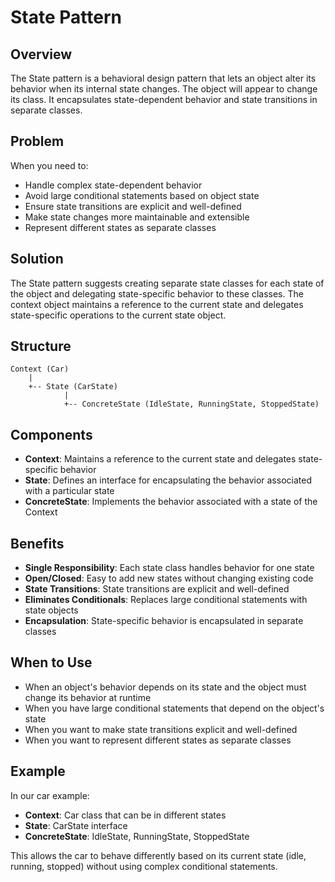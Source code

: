 # State Pattern

## Overview
The State pattern is a behavioral design pattern that lets an object alter its behavior when its internal state changes. The object will appear to change its class. It encapsulates state-dependent behavior and state transitions in separate classes.

## Problem
When you need to:
- Handle complex state-dependent behavior
- Avoid large conditional statements based on object state
- Ensure state transitions are explicit and well-defined
- Make state changes more maintainable and extensible
- Represent different states as separate classes

## Solution
The State pattern suggests creating separate state classes for each state of the object and delegating state-specific behavior to these classes. The context object maintains a reference to the current state and delegates state-specific operations to the current state object.

## Structure
```
Context (Car)
    |
    +-- State (CarState)
            |
            +-- ConcreteState (IdleState, RunningState, StoppedState)
```

## Components
- **Context**: Maintains a reference to the current state and delegates state-specific behavior
- **State**: Defines an interface for encapsulating the behavior associated with a particular state
- **ConcreteState**: Implements the behavior associated with a state of the Context

## Benefits
- **Single Responsibility**: Each state class handles behavior for one state
- **Open/Closed**: Easy to add new states without changing existing code
- **State Transitions**: State transitions are explicit and well-defined
- **Eliminates Conditionals**: Replaces large conditional statements with state objects
- **Encapsulation**: State-specific behavior is encapsulated in separate classes

## When to Use
- When an object's behavior depends on its state and the object must change its behavior at runtime
- When you have large conditional statements that depend on the object's state
- When you want to make state transitions explicit and well-defined
- When you want to represent different states as separate classes

## Example
In our car example:
- **Context**: Car class that can be in different states
- **State**: CarState interface
- **ConcreteState**: IdleState, RunningState, StoppedState

This allows the car to behave differently based on its current state (idle, running, stopped) without using complex conditional statements. 
